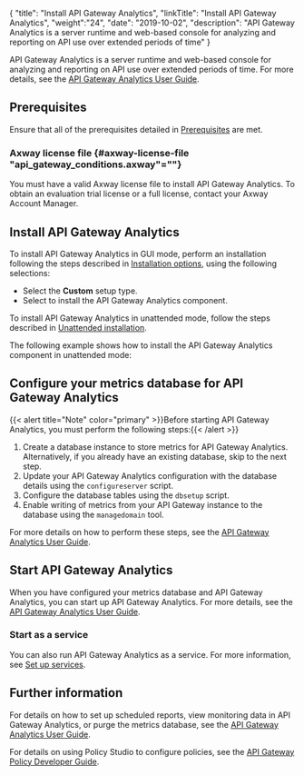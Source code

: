 {
"title": "Install API Gateway Analytics",
"linkTitle": "Install API Gateway Analytics",
"weight":"24",
"date": "2019-10-02",
"description": "API Gateway Analytics is a server runtime and web-based console for analyzing and reporting on API use over extended periods of time"
}

API Gateway Analytics is a server runtime and web-based console for analyzing and reporting on API use over extended periods of time. For more details, see the [API Gateway Analytics User Guide](/bundle/APIGateway_77_AnalyticsUserGuide_allOS_en_HTML5/).

## Prerequisites

Ensure that all of the prerequisites detailed in [Prerequisites](/docs/apigtw_install/system_requirements) are met.

### Axway license file {#axway-license-file "api_gateway_conditions.axway"=""}

You must have a valid Axway license file to install API Gateway Analytics. To obtain an evaluation trial license or a full license, contact your Axway Account Manager.

## Install API Gateway Analytics

To install API Gateway Analytics in GUI mode, perform an installation following the steps described in [Installation options](/docs/apigtw_install/installation), using the following selections:

* Select the **Custom** setup type.
* Select to install the API Gateway Analytics component.

To install API Gateway Analytics in unattended mode, follow the steps described in [Unattended installation](/docs/apigtw_install/installation_unattended).

The following example shows how to install the API Gateway Analytics component in unattended mode:

## Configure your metrics database for API Gateway Analytics

{{< alert title="Note" color="primary" >}}Before starting API Gateway Analytics, you must perform the following steps:{{< /alert >}}

1. Create a database instance to store metrics for API Gateway Analytics. Alternatively, if you already have an existing database, skip to the next step.
2. Update your API Gateway Analytics configuration with the database details using the `configureserver` script.
3. Configure the database tables using the `dbsetup` script.
4. Enable writing of metrics from your API Gateway instance to the database using the `managedomain` tool.

For more details on how to perform these steps, see the [API Gateway Analytics User Guide](/bundle/APIGateway_77_AnalyticsUserGuide_allOS_en_HTML5/).

## Start API Gateway Analytics

When you have configured your metrics database and API Gateway Analytics, you can start up API Gateway Analytics. For more details, see the [API Gateway Analytics User Guide](/bundle/APIGateway_77_AnalyticsUserGuide_allOS_en_HTML5/).

### Start as a service

You can also run API Gateway Analytics as a service. For more information, see [Set up services](TemplateTopics/post-install/post_overview.htm#Set2).

## Further information

For details on how to set up scheduled reports, view monitoring data in API Gateway Analytics, or purge the metrics database, see the [API Gateway Analytics User Guide](/bundle/APIGateway_77_AnalyticsUserGuide_allOS_en_HTML5/).

For details on using Policy Studio to configure policies, see the [API Gateway Policy Developer Guide](/bundle/APIGateway_77_PolicyDevGuide_allOS_en_HTML5/).
